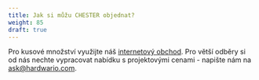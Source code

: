 ```yaml
---
title: Jak si můžu CHESTER objednat?
weight: 85
draft: true
---
```


Pro kusové množství využijte náš [internetový obchod](https://obchod.hardwario.cz). Pro větší odběry si od nás nechte vypracovat nabídku s projektovými cenami - napište nám na [ask@hardwario.com](mailto:ask@hardwario.com).
